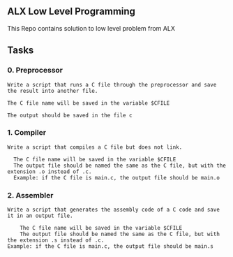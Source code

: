 ## ALX Low Level Programming
This Repo contains solution to low level problem from ALX

## Tasks
### 0. Preprocessor

    Write a script that runs a C file through the preprocessor and save the result into another file.

    The C file name will be saved in the variable $CFILE

    The output should be saved in the file c


### 1. Compiler

    Write a script that compiles a C file but does not link.

      The C file name will be saved in the variable $CFILE
      The output file should be named the same as the C file, but with the extension .o instead of .c.
      Example: if the C file is main.c, the output file should be main.o

### 2. Assembler


    Write a script that generates the assembly code of a C code and save it in an output file.

        The C file name will be saved in the variable $CFILE
        The output file should be named the same as the C file, but with the extension .s instead of .c.
	Example: if the C file is main.c, the output file should be main.s
		